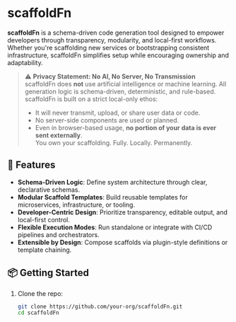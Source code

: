 # scaffoldFn

**scaffoldFn** is a schema-driven code generation tool designed to empower developers through transparency, modularity, and local-first workflows. Whether you're scaffolding new services or bootstrapping consistent infrastructure, scaffoldFn simplifies setup while encouraging ownership and adaptability.

> ⚠️ **Privacy Statement: No AI, No Server, No Transmission**  
> scaffoldFn does **not** use artificial intelligence or machine learning. All generation logic is schema-driven, deterministic, and rule-based.  
> scaffoldFn is built on a strict local-only ethos:  
> - It will never transmit, upload, or share user data or code.  
> - No server-side components are used or planned.  
> - Even in browser-based usage, **no portion of your data is ever sent externally**.  
> You own your scaffolding. Fully. Locally. Permanently.

## 🚀 Features

- **Schema-Driven Logic**: Define system architecture through clear, declarative schemas.
- **Modular Scaffold Templates**: Build reusable templates for microservices, infrastructure, or tooling.
- **Developer-Centric Design**: Prioritize transparency, editable output, and local-first control.
- **Flexible Execution Modes**: Run standalone or integrate with CI/CD pipelines and orchestrators.
- **Extensible by Design**: Compose scaffolds via plugin-style definitions or template chaining.

## 📦 Getting Started

1. Clone the repo:
   ```bash
   git clone https://github.com/your-org/scaffoldFn.git
   cd scaffoldFn
